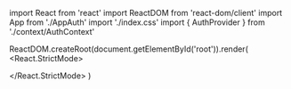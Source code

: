 import React from 'react'
import ReactDOM from 'react-dom/client'
import App from './AppAuth'
import './index.css'
import { AuthProvider } from './context/AuthContext'

ReactDOM.createRoot(document.getElementById('root')).render(
  <React.StrictMode>
    <AuthProvider><App /></AuthProvider>
    
  </React.StrictMode>
)